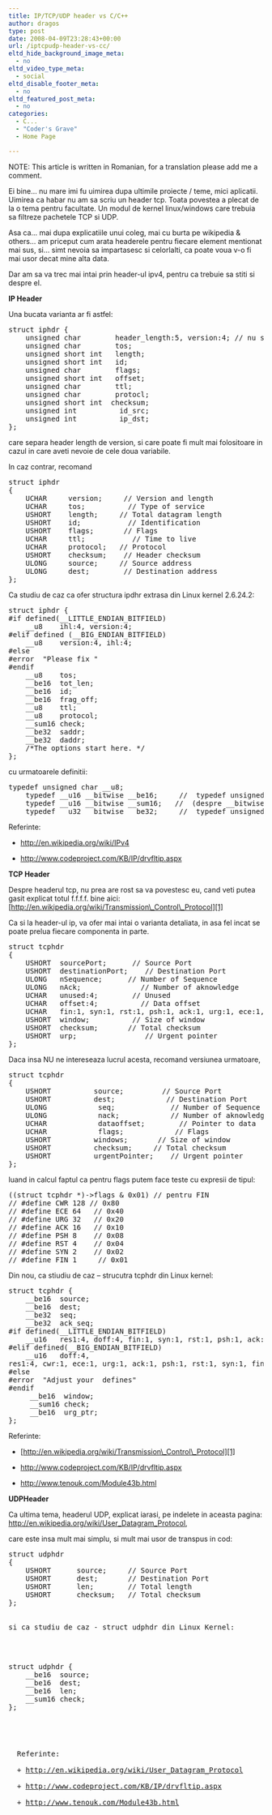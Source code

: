 ```yaml
---
title: IP/TCP/UDP header vs C/C++
author: dragos
type: post
date: 2008-04-09T23:28:43+00:00
url: /iptcpudp-header-vs-cc/
eltd_hide_background_image_meta:
  - no
eltd_video_type_meta:
  - social
eltd_disable_footer_meta:
  - no
eltd_featured_post_meta:
  - no
categories:
  - C...
  - "Coder's Grave"
  - Home Page

---
```

NOTE: This article is written in Romanian, for a translation please add me a comment.

Ei bine&#8230; nu mare imi fu uimirea dupa ultimile proiecte / teme, mici aplicatii. Uimirea ca habar nu am sa scriu un header tcp. Toata povestea a plecat de la o tema pentru facultate. Un modul de kernel linux/windows care trebuia sa filtreze pachetele TCP si UDP.<!--more-->

Asa ca&#8230; mai dupa explicatiile unui coleg, mai cu burta pe wikipedia & others&#8230; am priceput cum arata headerele pentru fiecare element mentionat mai sus, si&#8230; simt nevoia sa impartasesc si celorlalti, ca poate voua v-o fi mai usor decat mine alta data.

Dar am sa va trec mai intai prin header-ul ipv4, pentru ca trebuie sa stiti si despre el.

**IP Header**
  
Una bucata varianta ar fi astfel:

<pre class="prettyprint">struct iphdr {
    unsigned char        header_length:5, version:4; // nu stiu de ce am vaga impresie ca acel cinci e de fapt 4 :(
    unsigned char        tos;
    unsigned short int   length;
    unsigned short int   id;
    unsigned char        flags;
    unsigned short int   offset;
    unsigned char        ttl;
    unsigned char        protocl;
    unsigned short int  checksum;
    unsigned int          id_src;
    unsigned int          ip_dst;
};
</pre>

care separa header length de version, si care poate fi mult mai folositoare in cazul in care aveti nevoie de cele doua variabile.
  
In caz contrar, recomand

<pre class="prettyprint">struct iphdr
{
    UCHAR     version;	   // Version and length
    UCHAR     tos;		    // Type of service
    USHORT    length;	  // Total datagram length
    USHORT    id;		    // Identification
    USHORT    flags;	   // Flags
    UCHAR     ttl;		     // Time to live
    UCHAR     protocol;	  // Protocol
    USHORT    checksum;    // Header checksum
    ULONG     source;	  // Source address
    ULONG     dest;		   // Destination address
};
</pre>

Ca studiu de caz ca ofer structura ipdhr extrasa din Linux kernel 2.6.24.2:

<pre class="prettyprint">struct iphdr {
#if defined(__LITTLE_ENDIAN_BITFIELD)
    __u8    ihl:4, version:4;
#elif defined (__BIG_ENDIAN_BITFIELD)
    __u8    version:4, ihl:4;
#else
#error  "Please fix "
#endif
    __u8    tos;
    __be16  tot_len;
    __be16  id;
    __be16  frag_off;
    __u8    ttl;
    __u8    protocol;
    __sum16 check;
    __be32  saddr;
    __be32  daddr;
    /*The options start here. */
};
</pre>

cu urmatoarele definitii:

<pre class="prettyprint">typedef unsigned char __u8;
    typedef __u16 __bitwise __be16;     //  typedef unsigned short __u16;
    typedef __u16 __bitwise __sum16;   //  (despre __bitwise mai caut)
    typedef __u32 __bitwise __be32;     //  typedef unsigned int __u32;
</pre>

Referinte:
  
+ <a href="http://en.wikipedia.org/wiki/IPv4" target="_blank" rel="noopener noreferrer">http://en.wikipedia.org/wiki/IPv4</a>
  
+ <a href="http://www.codeproject.com/KB/IP/drvfltip.aspx" target="_blank" rel="noopener noreferrer">http://www.codeproject.com/KB/IP/drvfltip.aspx</a>

**TCP Header**

Despre headerul tcp, nu prea are rost sa va povestesc eu, cand veti putea gasit explicat totul f.f.f.f. bine aici: [http://en.wikipedia.org/wiki/Transmission\_Control\_Protocol][1]

Ca si la header-ul ip, va ofer mai intai o varianta detaliata, in asa fel incat se poate prelua fiecare componenta in parte.

<pre class="prettyprint">struct tcphdr
{
    USHORT	sourcePort;		 // Source Port
    USHORT	destinationPort;	// Destination Port
    ULONG	nSequence;		// Number of Sequence
    ULONG	nAck;			   // Number of aknowledge
    UCHAR	unused:4;		 // Unused
    UCHAR	offset:4;		   // Data offset
    UCHAR	fin:1, syn:1, rst:1, psh:1, ack:1, urg:1, ece:1, cwr:1; // Flags
    USHORT	window;			 // Size of window
    USHORT	checksum;		// Total checksum
    USHORT	urp;			    // Urgent pointer
};
</pre>

Daca insa NU ne intereseaza lucrul acesta, recomand versiunea urmatoare,

<pre class="prettyprint">struct tcphdr
{
    USHORT			source;		    // Source Port
    USHORT			dest;		     // Destination Port
    ULONG			 seq;		      // Number of Sequence
    ULONG			 nack;		      // Number of aknowledge
    UCHAR			 dataoffset;        // Pointer to data
    UCHAR			 flags;		       // Flags
    USHORT			windows;	   // Size of window
    USHORT			checksum;	  // Total checksum
    USHORT			urgentPointer;	  // Urgent pointer
};
</pre>

luand in calcul faptul ca pentru flags putem face teste cu expresii de tipul:

<pre class="prettyprint">((struct tcphdr *)-&gt;flags & 0x01) // pentru FIN
// #define CWR 128 // 0x80
// #define ECE 64   // 0x40
// #define URG 32   // 0x20
// #define ACK 16   // 0x10
// #define PSH 8    // 0x08
// #define RST 4    // 0x04
// #define SYN 2    // 0x02
// #define FIN 1     // 0x01
</pre>

Din nou, ca stiudiu de caz &#8211; strucutra tcphdr din Linux kernel:

<pre class="prettyprint">struct tcphdr {
    __be16  source;
    __be16  dest;
    __be32  seq;
    __be32  ack_seq;
#if defined(__LITTLE_ENDIAN_BITFIELD)
    __u16   res1:4, doff:4, fin:1, syn:1, rst:1, psh:1, ack:1, urg:1, ece:1, cwr:1;
#elif defined(__BIG_ENDIAN_BITFIELD)
    __u16   doff:4,
res1:4, cwr:1, ece:1, urg:1, ack:1, psh:1, rst:1, syn:1, fin:1;
#else
#error  "Adjust your  defines"
#endif
     __be16  window;
     __sum16 check;
     __be16  urg_ptr;
};
</pre>

Referinte:
  
+ [http://en.wikipedia.org/wiki/Transmission\_Control\_Protocol][1]
  
+ <a href="http://www.codeproject.com/KB/IP/drvfltip.aspx" target="_blank" rel="noopener noreferrer">http://www.codeproject.com/KB/IP/drvfltip.aspx</a>
  
+ <http://www.tenouk.com/Module43b.html>

**UDPHeader**

Ca ultima tema, headerul UDP, explicat iarasi, pe indelete in aceasta pagina: <a href="http://en.wikipedia.org/wiki/User_Datagram_Protocol" target="_blank" rel="noopener noreferrer">http://en.wikipedia.org/wiki/User_Datagram_Protocol</a>,
  
care este insa mult mai simplu, si mult mai usor de transpus in cod:

<pre class="prettyprint">struct udphdr
{
    USHORT		source;		// Source Port
    USHORT		dest;		// Destination Port
    USHORT		len;		// Total length
    USHORT		checksum;	// Total checksum
};
</code>

si ca studiu de caz - struct udphdr din Linux Kernel:



<pre class="prettyprint">
struct udphdr {
    __be16  source;
    __be16  dest;
    __be16  len;
    __sum16 check;
};
</pre>


<p>
  Referinte:<br />
  + <a href="http://en.wikipedia.org/wiki/User_Datagram_Protocol">http://en.wikipedia.org/wiki/User_Datagram_Protocol</a><br />
  + <a href="http://www.codeproject.com/KB/IP/drvfltip.aspx" target="_blank" rel="noopener noreferrer">http://www.codeproject.com/KB/IP/drvfltip.aspx</a><br />
  + <a href="http://www.tenouk.com/Module43b.html">http://www.tenouk.com/Module43b.html</a>
</p>

 [1]: http://en.wikipedia.org/wiki/Transmission_Control_Protocol